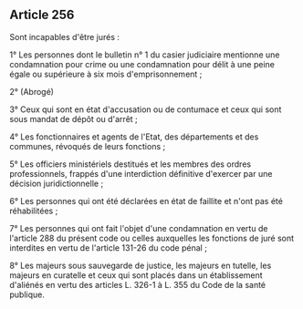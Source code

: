 Article 256
----
Sont incapables d'être jurés :

1° Les personnes dont le bulletin n° 1 du casier judiciaire mentionne une
condamnation pour crime ou une condamnation pour délit à une peine égale ou
supérieure à six mois d'emprisonnement ;

2° (Abrogé)

3° Ceux qui sont en état d'accusation ou de contumace et ceux qui sont sous
mandat de dépôt ou d'arrêt ;

4° Les fonctionnaires et agents de l'Etat, des départements et des communes,
révoqués de leurs fonctions ;

5° Les officiers ministériels destitués et les membres des ordres
professionnels, frappés d'une interdiction définitive d'exercer par une décision
juridictionnelle ;

6° Les personnes qui ont été déclarées en état de faillite et n'ont pas été
réhabilitées ;

7° Les personnes qui ont fait l'objet d'une condamnation en vertu de l'article
288 du présent code ou celles auxquelles les fonctions de juré sont interdites
en vertu de l'article 131-26 du code pénal ;

8° Les majeurs sous sauvegarde de justice, les majeurs en tutelle, les majeurs
en curatelle et ceux qui sont placés dans un établissement d'aliénés en vertu
des articles L. 326-1 à L. 355 du Code de la santé publique.
